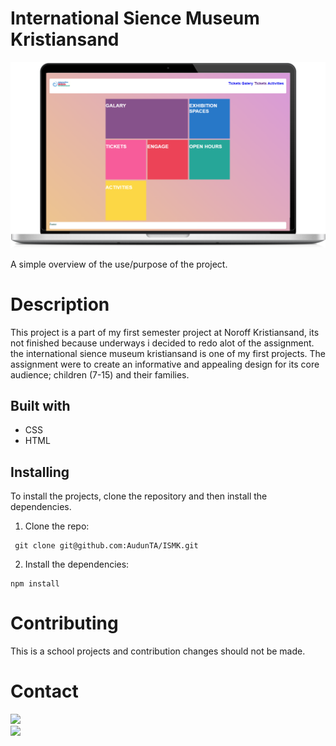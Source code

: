# International Sience Museum Kristiansand 

![The ISMK desktop](https://github.com/AudunTA/ISMK/blob/master/images/ismk.png "Logo")

A simple overview of the use/purpose of the project.

# Description
This project is a part of my first semester project at Noroff Kristiansand, its not finished because underways i decided to redo alot of the assignment.
the international sience museum kristiansand is one of my first projects. The assignment were to create an informative and appealing design for its core audience; children (7-15)
and their families.

## Built with

* CSS
* HTML



## Installing

To install the projects, clone the repository and then install the dependencies.

1. Clone the repo:
 ```
  git clone git@github.com:AudunTA/ISMK.git
 ```
2. Install the dependencies:
```
npm install
```

# Contributing
This is a school projects and contribution changes should not be made.


# Contact

[![](https://img.shields.io/badge/GitHub-100000?style=for-the-badge&logo=github&logoColor=white)](https://github.com/AudunTA) <br />
[![](https://img.shields.io/badge/LinkedIn-0077B5?style=for-the-badge&logo=linkedin&logoColor=white)](https://www.linkedin.com/in/audun-thompson-anderssen-79b3b3222/)



